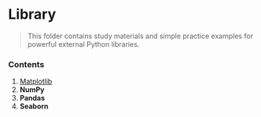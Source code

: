 # Library
 > This folder contains study materials and simple practice examples for powerful external Python libraries.

### Contents

1. [Matplotlib]('/matplotlib')
2. **NumPy**
3. **Pandas**
4. **Seaborn**

